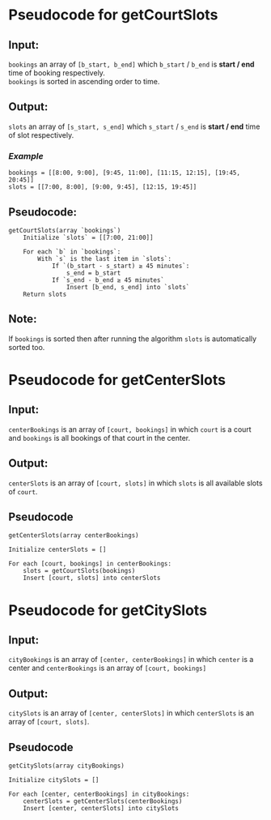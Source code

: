 # Pseudocode for getCourtSlots
## Input: 
`bookings` an array of `[b_start, b_end]` which `b_start` / `b_end` is **start / end** time of booking respectively.  
`bookings` is sorted in ascending order to time.
## Output: 
`slots` an array of `[s_start, s_end]` which `s_start` / `s_end` is **start / end** time of slot respectively.  

### _Example_ 
`bookings = [[8:00, 9:00], [9:45, 11:00], [11:15, 12:15], [19:45, 20:45]]`  
`slots = [[7:00, 8:00], [9:00, 9:45], [12:15, 19:45]]`  

## Pseudocode:
```pseudocode
getCourtSlots(array `bookings`)
    Initialize `slots` = [[7:00, 21:00]]

    For each `b` in `bookings`:
        With `s` is the last item in `slots`:
            If `(b_start - s_start) ≥ 45 minutes`:
                s_end = b_start
            If `s_end - b_end ≥ 45 minutes`
                Insert [b_end, s_end] into `slots`
    Return slots
```

## Note:
If `bookings` is sorted then after running the algorithm `slots` is automatically sorted too.

# Pseudocode for getCenterSlots
## Input: 
`centerBookings` is an array of `[court, bookings]` in which `court` is a court and `bookings` is all bookings of that court in the center.
## Output: 
`centerSlots` is an array of `[court, slots]` in which `slots` is all available slots of `court`.
## Pseudocode
```
getCenterSlots(array centerBookings)

Initialize centerSlots = []

For each [court, bookings] in centerBookings:
    slots = getCourtSlots(bookings)
    Insert [court, slots] into centerSlots
```

# Pseudocode for getCitySlots
## Input: 
`cityBookings` is an array of `[center, centerBookings]` in which `center` is a center and `centerBookings` is an array of `[court, bookings]`
## Output: 
`citySlots` is an array of `[center, centerSlots]` in which `centerSlots` is an array of `[court, slots]`.
## Pseudocode
```
getCitySlots(array cityBookings)

Initialize citySlots = []

For each [center, centerBookings] in cityBookings:
    centerSlots = getCenterSlots(centerBookings)
    Insert [center, centerSlots] into citySlots
```
